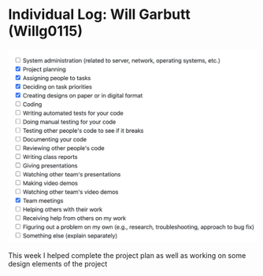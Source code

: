 # Individual Log: Will Garbutt (Willg0115)

![wills tasks week 4](/docs/weekly%20logs/screenshots/will_tasks_week4.png)

This week I helped complete the project plan as well as working on some design elements of the project

